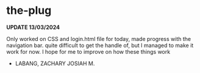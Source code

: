# the-plug
**UPDATE 13/03/2024**

Only worked on CSS and login.html file for today, made progress with the navigation bar. quite difficult to get the handle of, but I managed to make it work for now. 
I hope for me to improve on how these things work
- LABANG, ZACHARY JOSIAH M.
